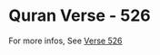 # Quran Verse - 526 

For more infos, See [Verse 526](https://www.quranbookk.com/quran/search?q=526)